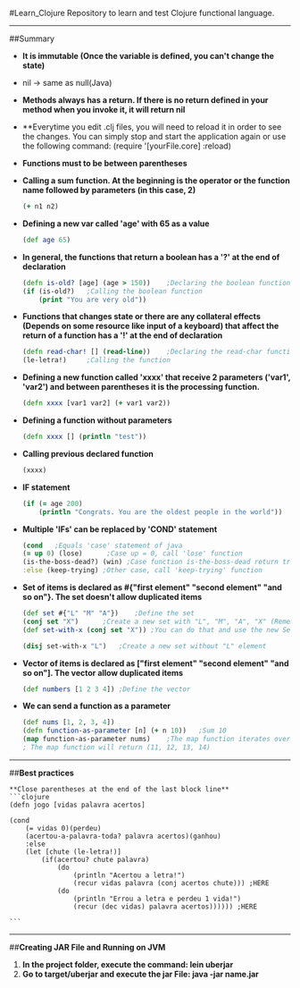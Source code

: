 #Learn_Clojure
Repository to learn and test Clojure functional language.

---

##Summary
* **It is immutable (Once the variable is defined, you can't change the state)**
* nil -> same as null(Java)
* **Methods always has a return. If there is no return defined in your method when you invoke it, it will return nil**
* **Everytime you edit .clj files, you will need to reload it in order to see the changes. You can simply stop and start the application again or use the following command: (require '[yourFile.core] :reload)
* **Functions must to be between parentheses**

* **Calling a sum function. At the beginning is the operator or the function name followed by parameters (in this case, 2)**
    ```clojure
    (+ n1 n2) 
    ```
 
* **Defining a new var called 'age' with 65 as a value**
    ```clojure
    (def age 65)
    ```
* **In general, the functions that return a boolean has a '?' at the end of declaration**
    ```clojure
    (defn is-old? [age] (age > 150))	;Declaring the boolean function
    (if (is-old?)	;Calling the boolean function
    	(print "You are very old"))
    ```
 
 * **Functions that changes state or there are any collateral effects (Depends on some resource like input of a keyboard) that affect the return of a function has a '!' at the end of declaration**
    ```clojure
    (defn read-char! [] (read-line))	;Declaring the read-char function (read-line is a function that waits some keyboard input)
    (le-letra!) 	;Calling the function
    ```
 
 
* **Defining a new function called 'xxxx' that receive 2 parameters ('var1', 'var2') and between parentheses it is the processing function.**
    ```clojure
    (defn xxxx [var1 var2] (+ var1 var2))
    ```
* **Defining a function without parameters**
    ```clojure
    (defn xxxx [] (println "test"))  
    ```
    
* **Calling previous declared function**
    ```clojure
    (xxxx)  
    ```
    
* **IF statement**
    ```clojure
    (if (= age 200)
        (println "Congrats. You are the oldest people in the world"))  
    ```
    
* **Multiple 'IFs' can be replaced by 'COND' statement**
    ```clojure
    (cond	;Equals 'case' statement of java
	(= up 0) (lose)      ;Case up = 0, call 'lose' function
	(is-the-boss-dead?) (win) ;Case function is-the-boss-dead return true, call 'win' function
	:else (keep-trying) ;Other case, call 'keep-trying' function
    ```
    
* **Set of items is declared as #{"first element" "second element" "and so on"}. The set doesn't allow duplicated items**
    ```clojure
    (def set #{"L" "M" "A"})	;Define the set
    (conj set "X")		;Create a new set with "L", "M", "A", "X" (Remember that variables are immutable)
    (def set-with-x (conj set "X"))	;You can do that and use the new Set named set-with-x
    
    (disj set-with-x "L")	;Create a new set without "L" element 
    ```

* **Vector of items is declared as ["first element" "second element" "and so on"]. The vector allow duplicated items**
    ```clojure
    (def numbers [1 2 3 4])	;Define the vector
    ```

* **We can send a function as a parameter**
    ```clojure
    (def nums [1, 2, 3, 4])
    (defn function-as-parameter [n] (+ n 10)) 	;Sum 10
    (map function-as-parameter nums)	;The map function iterates over each number in nums vector, execute the function-as-parameter to each and return a new vector.
    ; The map function will return (11, 12, 13, 14)
    ```

---

##**Best practices**
  
    **Close parentheses at the end of the last block line**
    ```clojure
    (defn jogo [vidas palavra acertos] 
	
	(cond 
		(= vidas 0)(perdeu)
		(acertou-a-palavra-toda? palavra acertos)(ganhou)
		:else
		(let [chute (le-letra!)]
			(if(acertou? chute palavra)
				(do
					(println "Acertou a letra!") 
					(recur vidas palavra (conj acertos chute))) ;HERE
				(do
					(println "Errou a letra e perdeu 1 vida!")
					(recur (dec vidas) palavra acertos)))))) ;HERE

    ```


---

##**Creating JAR File and Running on JVM**

1. **In the project folder, execute the command: lein uberjar**
2. **Go to target/uberjar and execute the jar File: java -jar name.jar**
